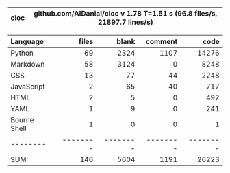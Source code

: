 cloc|github.com/AlDanial/cloc v 1.78  T=1.51 s (96.8 files/s, 21897.7 lines/s)
--- | ---

Language|files|blank|comment|code
:-------|-------:|-------:|-------:|-------:
Python|69|2324|1107|14276
Markdown|58|3124|0|8248
CSS|13|77|44|2248
JavaScript|2|65|40|717
HTML|2|5|0|492
YAML|1|9|0|241
Bourne Shell|1|0|0|1
--------|--------|--------|--------|--------
SUM:|146|5604|1191|26223
